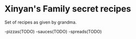 # Xinyan's Family secret recipes

Set of recipes as given by grandma.
 
 -pizzas(TODO)
 -sauces(TODO)
 -spreads(TODO)
